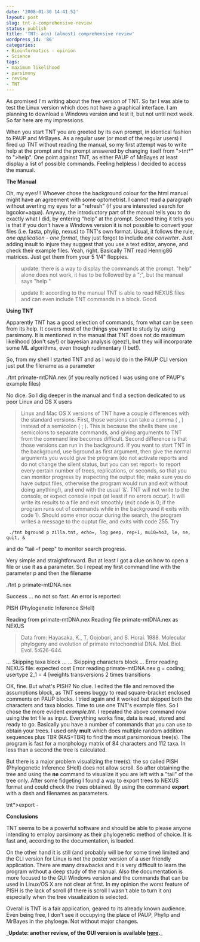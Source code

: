 ```yaml
---
date: '2008-01-30 14:41:52'
layout: post
slug: tnt-a-comprehensive-review
status: publish
title: 'TNT: a(n) (almost) comprehensive review'
wordpress_id: '86'
categories:
- Bioinformatics - opinion
- Science
tags:
- maximum likelihood
- parsimony
- review
- TNT
---
```


As promised I'm writing about the free version of TNT. So far I was able to test the Linux version which does not have a graphical interface. I am planning to download a Windows version and test it, but not until next week. So far here are my impressions.

When you start TNT you are greeted by its own prompt, in identical fashion to PAUP and MrBayes. As a regular user (or most of the regular users) I fired up TNT without reading the manual, so my first attempt was to write help at the prompt and the prompt answered by changing itself from ">tnt*" to ">help". One point against TNT, as either PAUP of MrBayes at least display a list of possible commands. Feeling helpless I decided to access the manual. 

**The Manual**

Oh, my eyes!!! Whoever chose the background colour for the html manual might have an agreement with some optometrist. I cannot read a paragraph without averting my eyes for a "refresh" (if you are interested search for bgcolor=aqua). Anyway, the introductory part of the manual tells you to do exactly what I did, by entering "help" at the prompt. Second thing it tells you is that if you don't have a Windows version it is not possible to convert your files (i.e. fasta, phylip, nexus) to TNT's own format. Usual, it follows the rule, _one application_ - _one format_, they just forgot to include _one converter_. Just adding insult to injure they suggest that you use a text editor, anyone, and check their example files. Yeah, right. Basically TNT read Hennig86 matrices. Just get them from your 5 1/4" floppies.



> update: there is a way to display the commands at the prompt. "help" alone does not work, it has to be followed by a ";", but the manual says "help "





> update II: according to the manual TNT is able to read NEXUS files and can even include TNT commands in a block. Good.





**Using TNT**

Apparently TNT has a good selection of commands, from what can be seen from its help. It covers most of the things you want to study by using parsimony. It is mentioned in the manual that TNT does not do maximum likelihood (don't say!) or bayesian analysis (geez!), but they will incorporate some ML algorithms, even though rudimentary (I bet!).

So, from my shell I started TNT and as I would do in the PAUP CLI version just put the filename as a parameter

./tnt primate-mtDNA.nex (if you really noticed I was using one of PAUP's example files)

No dice. So I dig deeper in the manual and find a section dedicated to us poor Linux and OS X users



> Linux and Mac OS X versions of TNT have a couple differences with the standard versions.  First, those versions can take a comma ( , ) instead of a semicolon ( ; ).  This is because the shells there use semicolons to separate commands, and giving arguments to TNT from the command line becomes difficult. Second difference is that those versions can run in the background.  If you want to start TNT in the background, use bground as first argument, then give the normal arguments you would give the program (do not activate reports and do not change the silent status, but you can set report+ to report every certain number of trees, replications, or seconds, so that you can monitor progress by inspecting the output file; make sure you do have output files, otherwise the program would run and exit without doing anything!), and end with the usual '&'.  TNT will not write to the console, or expect console input (at least if no errors occur). It will write its results to a file and exit smoothly (exit code is 0; if the program runs out of commands while in the background it exits with code 1). Should some error occur during the search, the program writes a message to the ouptut file, and exits with code 255.  Try

     ./tnt bground p zilla.tnt, echo=, log peep, rep+1, mu10=ho3, le, ne, quit, &

and do "tail –f peep" to monitor search progress.



Very simple and straightforward. But at least I got a clue on how to open a file or use it as a parameter. So I repeat my first command line with the parameter p and then the filename

./tnt p primate-mtDNA.nex

Success ... no not so fast. An error is reported:

PISH (Phylogenetic Inference SHell)

Reading from primate-mtDNA.nex
Reading file primate-mtDNA.nex as NEXUS





> Data from:
        Hayasaka, K., T. Gojobori, and S. Horai. 1988. Molecular phylogeny
                and evolution of primate mitochondrial DNA. Mol. Biol. Evol.
                5:626-644.

  ... Skipping taxa block ...
  ... Skipping characters block ...
Error reading NEXUS file: expected cost
Error reading primate-mtDNA.nex
g = coding;    usertype 2_1 = 4  [weights transversions 2 times transitions



OK, fine. But what's PISH? No clue. I edited the file and removed the assumptions block, as TNT seems buggy to read square-bracket enclosed comments on PAUP blocks. I tried again and it worked but skipped both the characters and taxa blocks. Time to use one TNT's example files. So I chose the more evident _example.tnt_. I repeated the above command now using the tnt file as input. Everything works fine, data is read, stored and ready to go. Basically you have a number of commands that you can use to obtain your trees.  I used only **mult** which does multiple random addition sequences plus TBR (RAS+TBR) to find the most parsimonious tree(s). The program is fast for a morphology matrix of 84 characters and 112 taxa. In less than a second the tree is calculated.

But there is a major problem visualizing the tree(s): the so called PISH (Phylogenetic Inference SHell) does not allow scroll. So after obtaining the tree and using the **ne** command to visualize it you are left with a "tail" of the tree only. After some fidgeting I found a way to export trees to NEXUS format and could check the trees obtained. By using the command **export** with a dash and filenames as parameters.

tnt*>export -

**Conclusions**

TNT seems to be a powerful software and should be able to please anyone intending to employ parsimony as their phylogenetic method of choice. It is fast and, according to the documentation, is loaded.

On the other hand it is still (and probably will be for some time) limited and the CLI version for Linux is not the poster version of a user friendly application. There are many drawbacks and it is very difficult to learn the program without a deep study of the manual. Also the documentation is more focused to the GUI Windows version and the commands that can be used in Linux/OS X are not clear at first. In my opinion the worst feature of PISH is the lack of scroll (if there is scroll I wasn't able to turn it on) especially when the tree visualization is selected. 

Overall is TNT is a fair application, geared to its already known audience. Even being free, I don't see it occupying the place of PAUP, Phylip and MrBayes in the phyloege. Not without major changes.

**_Update: another review, of the GUI version is available [here](http://blindscientist.genedrift.org/2008/02/03/tnt-review-of-the-graphical-interface/).**_

